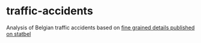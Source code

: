 # traffic-accidents
Analysis of Belgian traffic accidents based on [fine grained details published on statbel](https://statbel.fgov.be/nl/open-data/geolocalisatie-van-de-verkeersongevallen-2017-2022)
